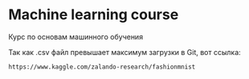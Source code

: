# Machine learning course
Курс по основам машинного обучения


Так как .csv файл превышает максимум загрузки в Git, вот ссылка:
```
https://www.kaggle.com/zalando-research/fashionmnist
```
